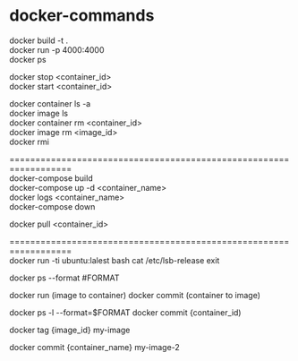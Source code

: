 # docker-commands

docker build -t <image-name> .  
docker run -p 4000:4000 <image-name>  
docker ps  

docker stop <container_id>  
docker start <container_id>  

docker container ls -a  
docker image ls  
docker container rm <container_id>  
docker image rm <image_id>  
docker rmi <image-id>  

==================================================================  
docker-compose build  
docker-compose up -d <container_name>  
docker logs <container_name>  
docker-compose down  

docker pull <container_id>  

==================================================================  
docker run -ti ubuntu:lalest bash 
cat /etc/lsb-release 
exit 

docker ps --format #FORMAT 

docker run (image to container) 
docker commit (container to image) 

docker ps -l --format=$FORMAT 
docker commit {container_id) 

docker tag {image_id} my-image 

docker commit {container_name} my-image-2 
